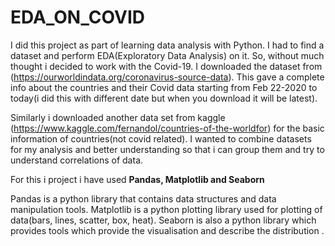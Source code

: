 # EDA_ON_COVID
I did this project as part of learning data analysis with Python. I had to find a dataset and perform EDA(Exploratory Data Analysis) on it. So, without much thought i decided to work with the Covid-19. I downloaded the dataset from (https://ourworldindata.org/coronavirus-source-data). This gave a complete info about the countries and their Covid data starting from Feb 22-2020 to today(i did this with different date but when you download it will be latest).


Similarly i downloaded another data set from kaggle (https://www.kaggle.com/fernandol/countries-of-the-worldfor) for the basic information of countries(not covid related). I wanted to combine datasets for my analysis and better understanding so that i can group them and try to understand correlations of data.


For this i project i have used **Pandas, Matplotlib and Seaborn**


Pandas is a python library that contains data structures and data manipulation tools.
Matplotlib is a python plotting library used for plotting of data(bars, lines, scatter, box, heat).
Seaborn is also a python library which provides tools which provide the visualisation and describe the distribution .
